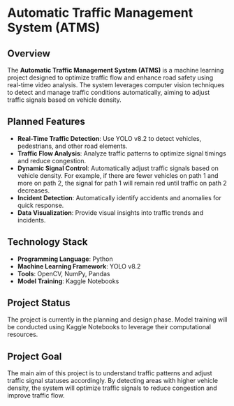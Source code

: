 # Automatic Traffic Management System (ATMS)

## Overview

The **Automatic Traffic Management System (ATMS)** is a machine learning project designed to optimize traffic flow and enhance road safety using real-time video analysis. The system leverages computer vision techniques to detect and manage traffic conditions automatically, aiming to adjust traffic signals based on vehicle density.

## Planned Features

- **Real-Time Traffic Detection**: Use YOLO v8.2 to detect vehicles, pedestrians, and other road elements.
- **Traffic Flow Analysis**: Analyze traffic patterns to optimize signal timings and reduce congestion.
- **Dynamic Signal Control**: Automatically adjust traffic signals based on vehicle density. For example, if there are fewer vehicles on path 1 and more on path 2, the signal for path 1 will remain red until traffic on path 2 decreases.
- **Incident Detection**: Automatically identify accidents and anomalies for quick response.
- **Data Visualization**: Provide visual insights into traffic trends and incidents.

## Technology Stack

- **Programming Language**: Python
- **Machine Learning Framework**: YOLO v8.2
- **Tools**: OpenCV, NumPy, Pandas
- **Model Training**: Kaggle Notebooks

## Project Status

The project is currently in the planning and design phase. Model training will be conducted using Kaggle Notebooks to leverage their computational resources.

## Project Goal

The main aim of this project is to understand traffic patterns and adjust traffic signal statuses accordingly. By detecting areas with higher vehicle density, the system will optimize traffic signals to reduce congestion and improve traffic flow.

